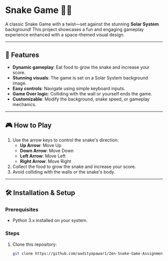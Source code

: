 # Snake Game 🚀🐍

A classic Snake Game with a twist—set against the stunning **Solar System** background! This project showcases a fun and engaging gameplay experience enhanced with a space-themed visual design.

---

## 🌌 Features
- **Dynamic gameplay**: Eat food to grow the snake and increase your score.
- **Stunning visuals**: The game is set on a Solar System background image.
- **Easy controls**: Navigate using simple keyboard inputs.
- **Game Over logic**: Colliding with the wall or yourself ends the game.
- **Customizable**: Modify the background, snake speed, or gameplay mechanics.

---

## 🎮 How to Play
1. Use the arrow keys to control the snake's direction:
   - **Up Arrow**: Move Up
   - **Down Arrow**: Move Down
   - **Left Arrow**: Move Left
   - **Right Arrow**: Move Right
2. Collect the food to grow the snake and increase your score.
3. Avoid colliding with the walls or the snake's body.

---

## 🛠️ Installation & Setup

### Prerequisites
- Python 3.x installed on your system.

### Steps
1. Clone this repository:
   ```bash
   git clone https://github.com/aadityapawar1/Zen-Snake-Game-Assignment.git
